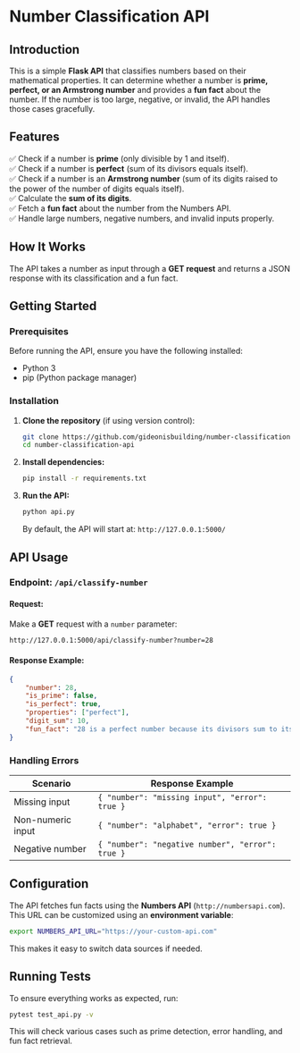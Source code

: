 # Number Classification API

## Introduction
This is a simple **Flask API** that classifies numbers based on their mathematical properties. It can determine whether a number is **prime, perfect, or an Armstrong number** and provides a **fun fact** about the number. If the number is too large, negative, or invalid, the API handles those cases gracefully.

## Features
✅ Check if a number is **prime** (only divisible by 1 and itself).  
✅ Check if a number is **perfect** (sum of its divisors equals itself).  
✅ Check if a number is an **Armstrong number** (sum of its digits raised to the power of the number of digits equals itself).  
✅ Calculate the **sum of its digits**.  
✅ Fetch a **fun fact** about the number from the Numbers API.  
✅ Handle large numbers, negative numbers, and invalid inputs properly.

## How It Works
The API takes a number as input through a **GET request** and returns a JSON response with its classification and a fun fact.

## Getting Started
### Prerequisites
Before running the API, ensure you have the following installed:
- Python 3
- pip (Python package manager)

### Installation
1. **Clone the repository** (if using version control):
   ```bash
   git clone https://github.com/gideonisbuilding/number-classification-api.git
   cd number-classification-api
   ```
2. **Install dependencies:**
   ```bash
   pip install -r requirements.txt
   ```
3. **Run the API:**
   ```bash
   python api.py
   ```
   By default, the API will start at: `http://127.0.0.1:5000/`

## API Usage
### **Endpoint: `/api/classify-number`**
#### **Request:**
Make a **GET** request with a `number` parameter:
```bash
http://127.0.0.1:5000/api/classify-number?number=28
```
#### **Response Example:**
```json
{
    "number": 28,
    "is_prime": false,
    "is_perfect": true,
    "properties": ["perfect"],
    "digit_sum": 10,
    "fun_fact": "28 is a perfect number because its divisors sum to itself."
}
```

### Handling Errors
| Scenario            | Response Example |
|---------------------|-----------------|
| Missing input      | `{ "number": "missing input", "error": true }` |
| Non-numeric input  | `{ "number": "alphabet", "error": true }` |
| Negative number    | `{ "number": "negative number", "error": true }` |

## Configuration
The API fetches fun facts using the **Numbers API** (`http://numbersapi.com`). This URL can be customized using an **environment variable**:
```bash
export NUMBERS_API_URL="https://your-custom-api.com"
```
This makes it easy to switch data sources if needed.

## Running Tests
To ensure everything works as expected, run:
```bash
pytest test_api.py -v
```
This will check various cases such as prime detection, error handling, and fun fact retrieval.
